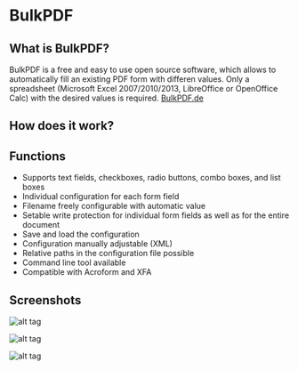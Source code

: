 # BulkPDF
## What is BulkPDF?
BulkPDF is a free and easy to use open source software, which allows to automatically fill an existing PDF form with differen values. Only a spreadsheet (Microsoft Excel 2007/2010/2013, LibreOffice or OpenOffice Calc) with the desired values is required. [BulkPDF.de](http://bulkpdf.de/)

## How does it work?


## Functions
* Supports text fields, checkboxes, radio buttons, combo boxes, and list boxes
* Individual configuration for each form field
* Filename freely configurable with automatic value
* Setable write protection for individual form fields as well as for the entire document
* Save and load the configuration
* Configuration manually adjustable (XML)
* Relative paths in the configuration file possible
* Command line tool available
* Compatible with Acroform and XFA

## Screenshots
![alt tag](http://bulkpdf.de/img/index1_en.png)

![alt tag](http://bulkpdf.de/img/index2_en.png)

![alt tag](http://bulkpdf.de/img/index3_en.png)

